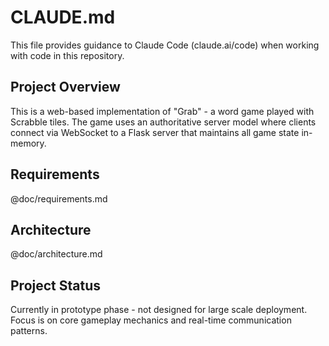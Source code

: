 # CLAUDE.md

This file provides guidance to Claude Code (claude.ai/code) when working with code in this repository.

## Project Overview

This is a web-based implementation of "Grab" - a word game played with Scrabble tiles. The game uses an authoritative server model where clients connect via WebSocket to a Flask server that maintains all game state in-memory.

## Requirements

@doc/requirements.md

## Architecture

@doc/architecture.md

## Project Status

Currently in prototype phase - not designed for large scale deployment. Focus is on core gameplay mechanics and real-time communication patterns.